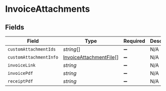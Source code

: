 # InvoiceAttachments


## Fields

| Field                                                                   | Type                                                                    | Required                                                                | Description                                                             |
| ----------------------------------------------------------------------- | ----------------------------------------------------------------------- | ----------------------------------------------------------------------- | ----------------------------------------------------------------------- |
| `customAttachmentIds`                                                   | *string*[]                                                              | :heavy_minus_sign:                                                      | N/A                                                                     |
| `customAttachmentInfo`                                                  | [InvoiceAttachmentFile](../../models/shared/invoiceattachmentfile.md)[] | :heavy_minus_sign:                                                      | N/A                                                                     |
| `invoiceLink`                                                           | *string*                                                                | :heavy_minus_sign:                                                      | N/A                                                                     |
| `invoicePdf`                                                            | *string*                                                                | :heavy_minus_sign:                                                      | N/A                                                                     |
| `receiptPdf`                                                            | *string*                                                                | :heavy_minus_sign:                                                      | N/A                                                                     |